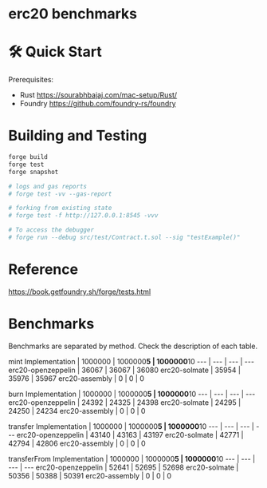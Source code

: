 # erc20 benchmarks

# 🛠 Quick Start
Prerequisites: 
- Rust https://sourabhbajaj.com/mac-setup/Rust/
- Foundry https://github.com/foundry-rs/foundry

# Building and Testing
```bash
forge build
forge test 
forge snapshot

# logs and gas reports
# forge test -vv --gas-report

# forking from existing state
# forge test -f http://127.0.0.1:8545 -vvv

# To access the debugger
# forge run --debug src/test/Contract.t.sol --sig "testExample()"
```
# Reference
https://book.getfoundry.sh/forge/tests.html

# Benchmarks
Benchmarks are separated by method. Check the description of each table.

mint
Implementation | 1000000 | 1000000**5 | 1000000**10
--- | --- | --- | --- 
erc20-openzeppelin | 36067 | 36067 | 36080
erc20-solmate | 35954 | 35976 | 35967
erc20-assembly | 0 | 0 | 0 

burn
Implementation | 1000000 | 1000000**5 | 1000000**10
--- | --- | --- | --- 
erc20-openzeppelin | 24392 | 24325 | 24398
erc20-solmate | 24295 | 24250 | 24234
erc20-assembly | 0 | 0 | 0 

transfer
Implementation | 1000000 | 1000000**5 | 1000000**10
--- | --- | --- | --- 
erc20-openzeppelin | 43140 | 43163 | 43197
erc20-solmate | 42771 | 42794 | 42806
erc20-assembly | 0 | 0 | 0 

transferFrom
Implementation | 1000000 | 1000000**5 | 1000000**10
--- | --- | --- | --- 
erc20-openzeppelin | 52641 | 52695 | 52698
erc20-solmate | 50356 | 50388 | 50391
erc20-assembly | 0 | 0 | 0 